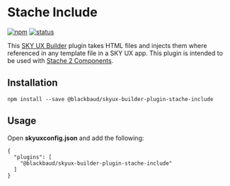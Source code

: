 # Stache Include

[![npm](https://img.shields.io/npm/v/@blackbaud/skyux-builder-plugin-stache-include.svg)](https://www.npmjs.com/package/@blackbaud/skyux-builder-plugin-stache-include)
[![status](https://travis-ci.org/blackbaud/skyux-builder-plugin-stache-include.svg?branch=master)](https://travis-ci.org/blackbaud/skyux-builder-plugin-stache-include)

This [SKY UX Builder](https://github.com/blackbaud/skyux-builder) plugin takes HTML files and injects them where referenced in any template file in a SKY UX app. This plugin is intended to be used with [Stache 2 Components](https://github.com/blackbaud/stache2).

## Installation

```
npm install --save @blackbaud/skyux-builder-plugin-stache-include
```

## Usage

Open **skyuxconfig.json** and add the following:

```
{
  "plugins": [
    "@blackbaud/skyux-builder-plugin-stache-include"
  ]
}
```
